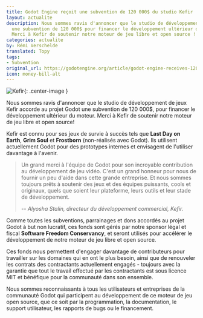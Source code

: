 ```yaml
---
title: Godot Engine reçoit une subvention de 120 000$ du studio Kefir
layout: actualite
description: Nous sommes ravis d'annoncer que le studio de développement de jeux Kefir accorde au projet Godot 
  une subvention de 120 000$ pour financer le développement ultérieur du moteur. 
  Merci à Kefir de soutenir notre moteur de jeu libre et open source !
categories: actualite
by: Rémi Verschelde
translated: Topy
tags:
- Subvention
original_url: https://godotengine.org/article/godot-engine-receives-120000-grant-from-kefir
icon: money-bill-alt
---
```


![Kefir](https://godotengine.org/storage/app/uploads/public/602/3eb/707/6023eb707ee89657560854.png){: .center-image }

Nous sommes ravis d'annoncer que le studio de développement de jeux Kefir accorde au projet Godot une subvention de 120 000$, pour financer le développement ultérieur du moteur. Merci à Kefir de soutenir notre moteur de jeu libre et open source!

Kefir est connu pour ses jeux de survie à succès tels que __Last Day on Earth__, __Grim Soul__ et __Frostborn__ (non-réalisés avec Godot). Ils utilisent actuellement Godot pour des prototypes internes et envisagent de l'utiliser davantage à l'avenir.

> Un grand merci à l'équipe de Godot pour son incroyable contribution au développement de jeu vidéo. C'est un grand honneur pour nous de fournir un peu d'aide dans cette grande entreprise. Et nous sommes toujours prêts à soutenir des jeux et des équipes puissants, cools et originaux, quels que soient leur plateforme, leurs outils et leur stade de développement.
>
> -- _Alyosha Stalin, directeur du développement commercial, Kefir._

Comme toutes les subventions, parrainages et dons accordés au projet Godot à but non lucratif, ces fonds sont gérés par notre sponsor légal et fiscal __Software Freedom Conservancy__, et seront utilisés pour accélérer le développement de notre moteur de jeu libre et open source.

Ces fonds nous permettent d'engager davantage de contributeurs pour travailler sur les domaines qui en ont le plus besoin, ainsi que de renouveler les contrats des contractants actuellement engagés - toujours avec la garantie que tout le travail effectué par les contractants est sous licence MIT et bénéfique pour la communauté dans son ensemble.

Nous sommes reconnaissants à tous les utilisateurs et entreprises de la communauté Godot qui participent au développement de ce moteur de jeu open source, que ce soit par la programmation, la documentation, le support utilisateur, les rapports de bugs ou le financement.

